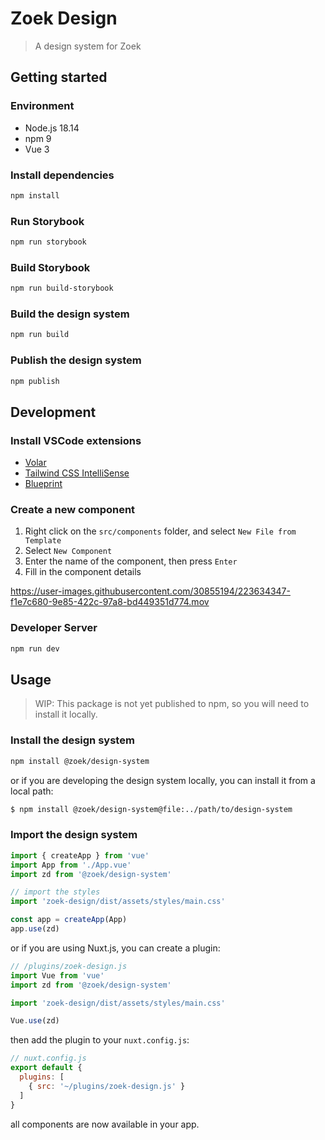 # Zoek Design
> A design system for Zoek

## Getting started
### Environment

- Node.js 18.14
- npm 9
- Vue 3

### Install dependencies

```bash
npm install
```

### Run Storybook

```bash
npm run storybook
```

### Build Storybook

```bash
npm run build-storybook
```

### Build the design system

```bash
npm run build
```

### Publish the design system

```bash
npm publish
```

## Development

### Install VSCode extensions

- [Volar](https://marketplace.visualstudio.com/items?itemName=johnsoncodehk.volar)
- [Tailwind CSS IntelliSense](https://marketplace.visualstudio.com/items?itemName=bradlc.vscode-tailwindcss)
- [Blueprint](https://marketplace.visualstudio.com/items?itemName=teamchilla.blueprint)

### Create a new component

1. Right click on the `src/components` folder, and select `New File from Template`
2. Select `New Component`
3. Enter the name of the component, then press `Enter`
4. Fill in the component details

https://user-images.githubusercontent.com/30855194/223634347-f1e7c680-9e85-422c-97a8-bd449351d774.mov


### Developer Server

```bash
npm run dev
```

## Usage

> WIP: This package is not yet published to npm, so you will need to install it locally.
### Install the design system

```bash
npm install @zoek/design-system
```

or if you are developing the design system locally, you can install it from a local path:
```bash
$ npm install @zoek/design-system@file:../path/to/design-system
```


### Import the design system

```js
import { createApp } from 'vue'
import App from './App.vue'
import zd from '@zoek/design-system'

// import the styles
import 'zoek-design/dist/assets/styles/main.css'

const app = createApp(App)
app.use(zd)
```

or if you are using Nuxt.js, you can create a plugin:

```js
// /plugins/zoek-design.js
import Vue from 'vue'
import zd from '@zoek/design-system'

import 'zoek-design/dist/assets/styles/main.css'

Vue.use(zd)
```

then add the plugin to your `nuxt.config.js`:

```js
// nuxt.config.js
export default {
  plugins: [
    { src: '~/plugins/zoek-design.js' }
  ]
}
```

all components are now available in your app.
